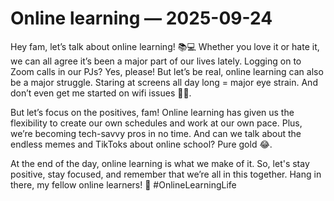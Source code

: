 # Online learning — 2025-09-24

Hey fam, let’s talk about online learning! 📚💻 Whether you love it or hate it, we can all agree it’s been a major part of our lives lately. Logging on to Zoom calls in our PJs? Yes, please! But let’s be real, online learning can also be a major struggle. Staring at screens all day long = major eye strain. And don’t even get me started on wifi issues 🤦‍♀️.

But let’s focus on the positives, fam! Online learning has given us the flexibility to create our own schedules and work at our own pace. Plus, we’re becoming tech-savvy pros in no time. And can we talk about the endless memes and TikToks about online school? Pure gold 😂.

At the end of the day, online learning is what we make of it. So, let's stay positive, stay focused, and remember that we’re all in this together. Hang in there, my fellow online learners! 🌟 #OnlineLearningLife
